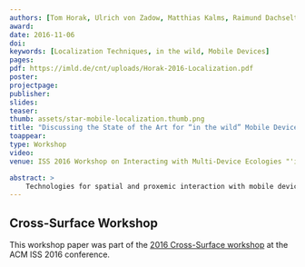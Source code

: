```yaml
---
authors: [Tom Horak, Ulrich von Zadow, Matthias Kalms, Raimund Dachselt]
award:
date: 2016-11-06
doi:
keywords: [Localization Techniques, in the wild, Mobile Devices]
pages:
pdf: https://imld.de/cnt/uploads/Horak-2016-Localization.pdf
poster:
projectpage:
publisher:
slides:
teaser:
thumb: assets/star-mobile-localization.thumb.png
title: "Discussing the State of the Art for “in the wild” Mobile Device Localization"
toappear:
type: Workshop
video:
venue: ISS 2016 Workshop on Interacting with Multi-Device Ecologies "'in the wild"'

abstract: >
    Technologies for spatial and proxemic interaction with mobile devices depend inherently on the ability to obtain information on the device’s position (i.e., to localize the device). Numerous technologies have been proposed for this, each with their own strengths and weaknesses, but deciding which one to use in a particular context is challenging. In this paper, we examine current technologies for the localization of mobile devices and categorize them into a taxonomy based on their technological similarity. By considering numerous properties (e.g., precision, battery usage, scalability, required infrastructure, deployment) and discussing how these impact usability in different scenarios, we aim to allow other researchers informed decisions on the localization techniques to use for a particular application case.
---
```


## Cross-Surface Workshop
This workshop paper was part of the [2016 Cross-Surface workshop](http://cross-surface.com/iss2016/) at the ACM ISS 2016 conference.